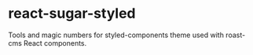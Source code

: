# react-sugar-styled
Tools and magic numbers for styled-components theme used with roast-cms React components.
